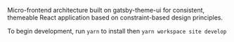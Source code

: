 Micro-frontend architecture built on gatsby-theme-ui for consistent, themeable React application based on constraint-based design principles.

To begin development, run `yarn` to install then `yarn workspace site develop`
